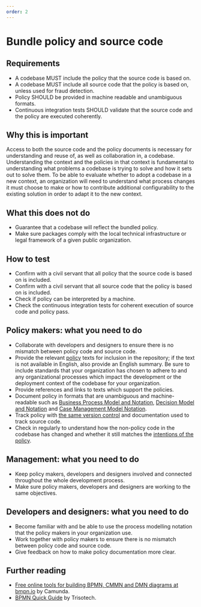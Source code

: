 ```yaml
---
order: 2
---
```

# Bundle policy and source code

<!-- SPDX-License-Identifier: CC0-1.0 -->
<!-- written in 2019 - 2022 by The Foundation for Public Code <info@publiccode.net> -->

## Requirements

* A codebase MUST include the policy that the source code is based on.
* A codebase MUST include all source code that the policy is based on, unless used for fraud detection.
* Policy SHOULD be provided in machine readable and unambiguous formats.
* Continuous integration tests SHOULD validate that the source code and the policy are executed coherently.

## Why this is important

Access to both the source code and the policy documents is necessary for understanding and reuse of, as well as collaboration in, a codebase.
Understanding the context and the policies in that context is fundamental to understanding what problems a codebase is trying to solve and how it sets out to solve them.
To be able to evaluate whether to adopt a codebase in a new context, an organization will need to understand what process changes it must choose to make or how to contribute additional configurability to the existing solution in order to adapt it to the new context.

## What this does not do

* Guarantee that a codebase will reflect the bundled policy.
* Make sure packages comply with the local technical infrastructure or legal framework of a given public organization.

## How to test

* Confirm with a civil servant that all policy that the source code is based on is included.
* Confirm with a civil servant that all source code that the policy is based on is included.
* Check if policy can be interpreted by a machine.
* Check the continuous integration tests for coherent execution of source code and policy pass.

## Policy makers: what you need to do

* Collaborate with developers and designers to ensure there is no mismatch between policy code and source code.
* Provide the relevant [policy](https://standard.publiccode.net/glossary.html#policy) texts for inclusion in the repository; if the text is not available in English, also provide an English summary. Be sure to include standards that your organization has chosen to adhere to and any organizational processes which impact the development or the deployment context of the codebase for your organization.
* Provide references and links to texts which support the policies.
* Document policy in formats that are unambiguous and machine-readable such as [Business Process Model and Notation](https://en.wikipedia.org/wiki/Business_Process_Model_and_Notation), [Decision Model and Notation](https://www.omg.org/dmn/) and [Case Management Model Notation](https://www.omg.org/cmmn/).
* Track policy with [the same version control](version-control-and-history.md) and documentation used to track source code.
* Check in regularly to understand how the non-policy code in the codebase has changed and whether it still matches the [intentions of the policy](document-objectives.md).

## Management: what you need to do

* Keep policy makers, developers and designers involved and connected throughout the whole development process.
* Make sure policy makers, developers and designers are working to the same objectives.

## Developers and designers: what you need to do

* Become familiar with and be able to use the process modelling notation that the policy makers in your organization use.
* Work together with policy makers to ensure there is no mismatch between policy code and source code.
* Give feedback on how to make policy documentation more clear.

## Further reading

* [Free online tools for building BPMN, CMMN and DMN diagrams at bmpn.io](https://bpmn.io/) by Camunda.
* [BPMN Quick Guide](https://www.bpmnquickguide.com/view-bpmn-quick-guide/) by Trisotech.
